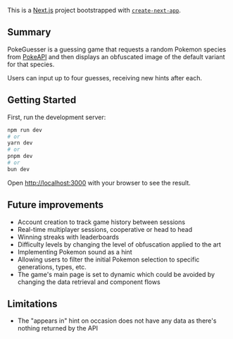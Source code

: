 This is a [Next.js](https://nextjs.org) project bootstrapped with [`create-next-app`](https://nextjs.org/docs/app/api-reference/cli/create-next-app).

## Summary
PokeGuesser is a guessing game that requests a random Pokemon species from [PokeAPI](https://pokeapi.co/) 
and then displays an obfuscated image of the default variant for that species. 

Users can input up to four guesses, receiving new hints after each.

## Getting Started

First, run the development server:

```bash
npm run dev
# or
yarn dev
# or
pnpm dev
# or
bun dev
```

Open [http://localhost:3000](http://localhost:3000) with your browser to see the result.


## Future improvements
* Account creation to track game history between sessions
* Real-time multiplayer sessions, cooperative or head to head
* Winning streaks with leaderboards
* Difficulty levels by changing the level of obfuscation applied to the art
* Implementing Pokemon sound as a hint
* Allowing users to filter the initial Pokemon selection to specific generations, types, etc.
* The game's main page is set to dynamic which could be avoided by changing the data retrieval and component flows

## Limitations
* The "appears in" hint on occasion does not have any data as there's nothing returned by the API